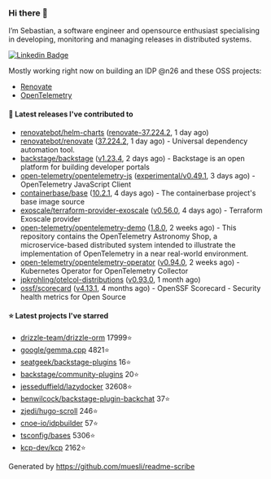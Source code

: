 ### Hi there 👋

I’m Sebastian, a software engineer and opensource enthusiast specialising in developing, monitoring and managing releases in distributed systems.    

[![Linkedin Badge](https://img.shields.io/badge/-LinkedIn-blue?style=flat&logo=Linkedin&logoColor=white&link=https://www.linkedin.com/in/sebastian-poxhofer/)](https://www.linkedin.com/in/sebastian-poxhofer/)

Mostly working right now on building an IDP @n26 and these OSS projects:
- [Renovate](https://github.com/renovatebot/renovate)
- [OpenTelemetry](https://github.com/open-telemetry)



#### 🚀 Latest releases I've contributed to

- [renovatebot/helm-charts](https://github.com/renovatebot/helm-charts) ([renovate-37.224.2](https://github.com/renovatebot/helm-charts/releases/tag/renovate-37.224.2), 1 day ago)
- [renovatebot/renovate](https://github.com/renovatebot/renovate) ([37.224.2](https://github.com/renovatebot/renovate/releases/tag/37.224.2), 1 day ago) - Universal dependency automation tool.
- [backstage/backstage](https://github.com/backstage/backstage) ([v1.23.4](https://github.com/backstage/backstage/releases/tag/v1.23.4), 2 days ago) - Backstage is an open platform for building developer portals
- [open-telemetry/opentelemetry-js](https://github.com/open-telemetry/opentelemetry-js) ([experimental/v0.49.1](https://github.com/open-telemetry/opentelemetry-js/releases/tag/experimental/v0.49.1), 3 days ago) - OpenTelemetry JavaScript Client
- [containerbase/base](https://github.com/containerbase/base) ([10.2.1](https://github.com/containerbase/base/releases/tag/10.2.1), 4 days ago) - The containerbase project&#39;s base image source
- [exoscale/terraform-provider-exoscale](https://github.com/exoscale/terraform-provider-exoscale) ([v0.56.0](https://github.com/exoscale/terraform-provider-exoscale/releases/tag/v0.56.0), 4 days ago) - Terraform Exoscale provider
- [open-telemetry/opentelemetry-demo](https://github.com/open-telemetry/opentelemetry-demo) ([1.8.0](https://github.com/open-telemetry/opentelemetry-demo/releases/tag/1.8.0), 2 weeks ago) - This repository contains the OpenTelemetry Astronomy Shop, a microservice-based distributed system intended to illustrate the implementation of OpenTelemetry in a near real-world environment.
- [open-telemetry/opentelemetry-operator](https://github.com/open-telemetry/opentelemetry-operator) ([v0.94.0](https://github.com/open-telemetry/opentelemetry-operator/releases/tag/v0.94.0), 2 weeks ago) - Kubernetes Operator for OpenTelemetry Collector
- [jpkrohling/otelcol-distributions](https://github.com/jpkrohling/otelcol-distributions) ([v0.93.0](https://github.com/jpkrohling/otelcol-distributions/releases/tag/v0.93.0), 1 month ago)
- [ossf/scorecard](https://github.com/ossf/scorecard) ([v4.13.1](https://github.com/ossf/scorecard/releases/tag/v4.13.1), 4 months ago) - OpenSSF Scorecard - Security health metrics for Open Source

#### ⭐ Latest projects I've starred

- [drizzle-team/drizzle-orm](https://github.com/drizzle-team/drizzle-orm) 17999⭐
- [google/gemma.cpp](https://github.com/google/gemma.cpp) 4821⭐
- [seatgeek/backstage-plugins](https://github.com/seatgeek/backstage-plugins) 16⭐
- [backstage/community-plugins](https://github.com/backstage/community-plugins) 20⭐
- [jesseduffield/lazydocker](https://github.com/jesseduffield/lazydocker) 32608⭐
- [benwilcock/backstage-plugin-backchat](https://github.com/benwilcock/backstage-plugin-backchat) 37⭐
- [zjedi/hugo-scroll](https://github.com/zjedi/hugo-scroll) 246⭐
- [cnoe-io/idpbuilder](https://github.com/cnoe-io/idpbuilder) 57⭐
- [tsconfig/bases](https://github.com/tsconfig/bases) 5306⭐
- [kcp-dev/kcp](https://github.com/kcp-dev/kcp) 2162⭐



Generated by https://github.com/muesli/readme-scribe
